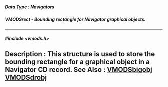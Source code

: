 ##### Data Type : Navigators
##### VMODSrect - Bounding rectangle for Navigator graphical objects.
---
##### #include <vmods.h>
**Description :**
This structure is used to store the bounding rectangle for a graphical object 
in a Navigator CD record.
**See Also :**
[VMODSbigobj](D:/md_files/VMODSbigobj.md)
[VMODSdrobj](D:/md_files/VMODSdrobj.md)
---
